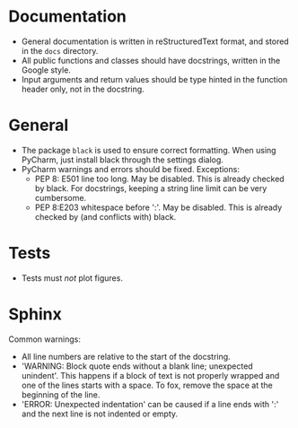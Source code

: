 # Documentation

- General documentation is written in reStructuredText format, and stored in the `docs` directory.
- All public functions and classes should have docstrings, written in the Google style.
- Input arguments and return values should be type hinted in the function header only, not in the docstring.

# General

- The package `black` is used to ensure correct formatting.
  When using PyCharm, just install black through the settings dialog.
- PyCharm warnings and errors should be fixed. Exceptions:
    - PEP 8: E501 line too long. May be disabled. This is already checked by black. For docstrings, keeping a string
      line limit can be very cumbersome.
    - PEP 8:E203 whitespace before ':'. May be disabled. This is already checked by (and conflicts with) black.

# Tests

- Tests must *not* plot figures.

# Sphinx

Common warnings:

- All line numbers are relative to the start of the docstring.
- 'WARNING: Block quote ends without a blank line; unexpected unindent'. This happens if a block of text is not properly
  wrapped and one of the lines starts with a space. To fox, remove the space at the beginning of the line.
- 'ERROR: Unexpected indentation' can be caused if a line ends with ':' and the next line is not indented or empty.